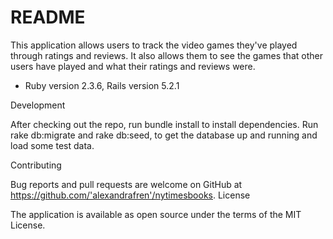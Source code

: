 # README

This application allows users to track the video games they've played through ratings and reviews. It also allows them to see the games that other users have played and what their ratings and reviews were. 

* Ruby version 2.3.6, Rails version 5.2.1

Development

After checking out the repo, run bundle install to install dependencies. Run rake db:migrate and rake db:seed, to get the database up and running and load some test data.

Contributing

Bug reports and pull requests are welcome on GitHub at https://github.com/'alexandrafren'/nytimesbooks. License

The application is available as open source under the terms of the MIT License.
